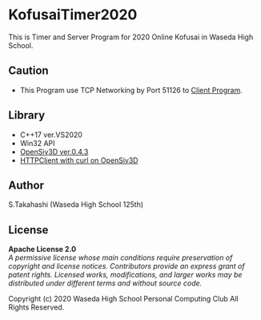 # KofusaiTimer2020
This is Timer and Server Program for 2020 Online Kofusai in Waseda High School.
## Caution
- This Program use TCP Networking by Port 51126 to [Client Program](https://github.com/tksnn/KofusaiLauncher2020).
## Library
- C++17 ver.VS2020<br>
- Win32 API
- [OpenSiv3D ver.0.4.3](https://github.com/Siv3D/OpenSiv3D)<br>
- [HTTPClient with curl on OpenSiv3D](https://github.com/Siv3D/OpenSiv3D/issues/482)<br>
## Author
S.Takahashi (Waseda High School 125th)
## License
**Apache License 2.0**<br>
*A permissive license whose main conditions require preservation of copyright and license notices. Contributors provide an express grant of patent rights. Licensed works, modifications, and larger works may be distributed under different terms and without source code.*

Copyright (c) 2020 Waseda High School Personal Computing Club All Rights Reserved.<br>
